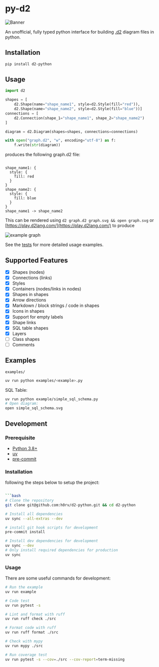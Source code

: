 # py-d2

![Banner](docs/images/banner.png)

An unofficial, fully typed python interface for building [.d2](https://github.com/terrastruct/d2) diagram files in python.

## Installation

```bash
pip install d2-python
```

## Usage

```python
import d2

shapes = [
    d2.Shape(name="shape_name1", style=d2.Style(fill="red")),
    d2.Shape(name="shape_name2", style=d2.Style(fill="blue"))]
connections = [
    d2.Connection(shape_1="shape_name1", shape_2="shape_name2")
]

diagram = d2.Diagram(shapes=shapes, connections=connections)

with open("graph.d2", "w", encoding="utf-8") as f:
    f.write(str(diagram))
```

produces the following graph.d2 file:

```d2

shape_name1: {
  style: {
    fill: red
  }
}
shape_name2: {
  style: {
    fill: blue
  }
}
shape_name1 -> shape_name2

```

This can be rendered using `d2 graph.d2 graph.svg && open graph.svg` or [https://play.d2lang.com/](https://play.d2lang.com/) to produce

![example graph](/docs/images/d2.svg)

See the [tests](/tests/test_py_d2) for more detailed usage examples.


## Supported Features

- [x] Shapes (nodes)
- [x] Connections (links)
- [x] Styles
- [x] Containers (nodes/links in nodes)
- [x] Shapes in shapes
- [x] Arrow directions
- [x] Markdown / block strings / code in shapes
- [x] Icons in shapes
- [x] Support for empty labels
- [x] Shape links
- [x] SQL table shapes
- [x] Layers
- [ ] Class shapes
- [ ] Comments

## Examples

`examples/`

```sh
uv run python examples/<example>.py
```

SQL Table:

```sh
uv run python example/simple_sql_schema.py
# Open diagram:
open simple_sql_schema.svg
```



## Development
### Prerequisite

- [Python 3.8+](https://www.python.org/)
- [uv](https://docs.astral.sh/uv/)
- [pre-commit](https://pre-commit.com/)

### Installation

following the steps below to setup the project:

```bash

```bash
# Clone the repository
git clone git@github.com:h0rv/d2-python.git && cd d2-python

# Install all dependencies
uv sync --all-extras --dev

# install git hook scripts for development
pre-commit install

# Install dev dependencies for development
uv sync --dev
# Only install required dependencies for production
uv sync
```

### Usage

There are some useful commands for development:

```bash
# Run the example
uv run example

# Code test
uv run pytest -s

# Lint and format with ruff
uv run ruff check ./src

# Format code with ruff
uv run ruff format ./src

# Check with mypy
uv run mypy ./src

# Run coverage test
uv run pytest -s --cov=./src --cov-report=term-missing
```
